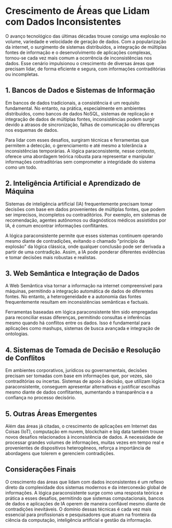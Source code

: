 
# Crescimento de Áreas que Lidam com Dados Inconsistentes

O avanço tecnológico das últimas décadas trouxe consigo uma explosão no volume, variedade e velocidade de geração de dados. Com a popularização da internet, o surgimento de sistemas distribuídos, a integração de múltiplas fontes de informação e o desenvolvimento de aplicações complexas, tornou-se cada vez mais comum a ocorrência de inconsistências nos dados. Esse cenário impulsionou o crescimento de diversas áreas que precisam lidar, de forma eficiente e segura, com informações contraditórias ou incompletas.

## 1. Bancos de Dados e Sistemas de Informação

Em bancos de dados tradicionais, a consistência é um requisito fundamental. No entanto, na prática, especialmente em ambientes distribuídos, como bancos de dados NoSQL, sistemas de replicação e integração de dados de múltiplas fontes, inconsistências podem surgir devido a atrasos de sincronização, falhas de comunicação ou diferenças nos esquemas de dados.

Para lidar com esses desafios, surgiram técnicas e ferramentas que permitem a detecção, o gerenciamento e até mesmo a tolerância a inconsistências temporárias. A lógica paraconsistente, nesse contexto, oferece uma abordagem teórica robusta para representar e manipular informações contraditórias sem comprometer a integridade do sistema como um todo.

## 2. Inteligência Artificial e Aprendizado de Máquina

Sistemas de inteligência artificial (IA) frequentemente precisam tomar decisões com base em dados provenientes de múltiplas fontes, que podem ser imprecisos, incompletos ou contraditórios. Por exemplo, em sistemas de recomendação, agentes autônomos ou diagnósticos médicos assistidos por IA, é comum encontrar informações conflitantes.

A lógica paraconsistente permite que esses sistemas continuem operando mesmo diante de contradições, evitando o chamado "princípio da explosão" da lógica clássica, onde qualquer conclusão pode ser derivada a partir de uma contradição. Assim, a IA pode ponderar diferentes evidências e tomar decisões mais robustas e realistas.

## 3. Web Semântica e Integração de Dados

A Web Semântica visa tornar a informação na internet compreensível para máquinas, permitindo a integração automática de dados de diferentes fontes. No entanto, a heterogeneidade e a autonomia das fontes frequentemente resultam em inconsistências semânticas e factuais.

Ferramentas baseadas em lógica paraconsistente têm sido empregadas para reconciliar essas diferenças, permitindo consultas e inferências mesmo quando há conflitos entre os dados. Isso é fundamental para aplicações como mashups, sistemas de busca avançada e integração de ontologias.

## 4. Sistemas de Tomada de Decisão e Resolução de Conflitos

Em ambientes corporativos, jurídicos ou governamentais, decisões precisam ser tomadas com base em informações que, por vezes, são contraditórias ou incertas. Sistemas de apoio à decisão, que utilizam lógica paraconsistente, conseguem apresentar alternativas e justificar escolhas mesmo diante de dados conflitantes, aumentando a transparência e a confiança no processo decisório.

## 5. Outras Áreas Emergentes

Além das áreas já citadas, o crescimento de aplicações em Internet das Coisas (IoT), computação em nuvem, blockchain e big data também trouxe novos desafios relacionados à inconsistência de dados. A necessidade de processar grandes volumes de informações, muitas vezes em tempo real e provenientes de dispositivos heterogêneos, reforça a importância de abordagens que tolerem e gerenciem contradições.



## Considerações Finais

O crescimento das áreas que lidam com dados inconsistentes é um reflexo direto da complexidade dos sistemas modernos e da interconexão global de informações. A lógica paraconsistente surge como uma resposta teórica e prática a esses desafios, permitindo que sistemas computacionais, bancos de dados e aplicações de IA operem de maneira confiável mesmo diante de contradições inevitáveis. O domínio dessas técnicas é cada vez mais essencial para profissionais e pesquisadores que atuam na fronteira da ciência da computação, inteligência artificial e gestão da informação.

